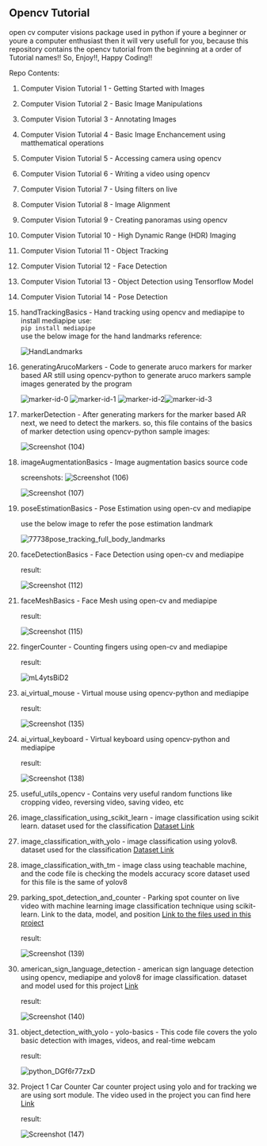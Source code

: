 <h2>Opencv Tutorial</h2>
<p>open cv computer visions package used in python if youre a beginner or youre a computer enthusiast then it will very usefull for you, because this repository contains the opencv tutorial from the beginning at a order of Tutorial names!! So, Enjoy!!, Happy Coding!!</p>

Repo Contents:

1. Computer Vision Tutorial 1 - Getting Started with Images
2. Computer Vision Tutorial 2 - Basic Image Manipulations
3. Computer Vision Tutorial 3 - Annotating Images
4. Computer Vision Tutorial 4 - Basic Image Enchancement using matthematical operations
5. Computer Vision Tutorial 5 - Accessing camera using opencv
6. Computer Vision Tutorial 6 - Writing a video using opencv
7. Computer Vision Tutorial 7 - Using filters on live
8. Computer Vision Tutorial 8 - Image Alignment
9. Computer Vision Tutorial 9 - Creating panoramas using opencv
10. Computer Vision Tutorial 10 - High Dynamic Range (HDR) Imaging
11. Computer Vision Tutorial 11 - Object Tracking
12. Computer Vision Tutorial 12 - Face Detection
13. Computer Vision Tutorial 13 - Object Detection using Tensorflow Model
14. Computer Vision Tutorial 14 - Pose Detection

15. handTrackingBasics - Hand tracking using opencv and mediapipe
    to install mediapipe use:
    <br><code>pip install mediapipe</code><br>
    use the below image for the hand landmarks reference:

    ![HandLandmarks](https://github.com/arun-arunisto/OpenCVTutorial/assets/86800553/fe81791b-6d49-4a7d-8a73-a753a4294602)

16. generatingArucoMarkers - Code to generate aruco markers for marker based AR
    still using opencv-python to generate aruco markers
    sample images generated by the program

    ![marker-id-0](https://github.com/arun-arunisto/OpenCVTutorial/assets/86800553/5d17bfbf-df14-4fc1-953e-d7af3b97f122) ![marker-id-1](https://github.com/arun-arunisto/OpenCVTutorial/assets/86800553/4b96a0ce-a368-4ab3-b8bb-23994085ab08) 
![marker-id-2](https://github.com/arun-arunisto/OpenCVTutorial/assets/86800553/c2a0f088-b5ea-4c06-8709-cfdf08312668)![marker-id-3](https://github.com/arun-arunisto/OpenCVTutorial/assets/86800553/8899c53b-1910-49ae-a8b4-1de80cbfb3b5)

17. markerDetection - After generating markers for the marker based AR next, we need to detect the markers. so, this file contains of the basics of marker detection using opencv-python
    sample images:

    ![Screenshot (104)](https://github.com/arun-arunisto/OpenCVTutorial/assets/86800553/9e661fbc-85a5-4fab-8dd7-1d657b590a1c)

18. imageAugmentationBasics - Image augmentation basics source code

    screenshots:
    ![Screenshot (106)](https://github.com/arun-arunisto/OpenCVTutorial/assets/86800553/398bfef4-74e5-4845-b291-55cfa3bc95e0)

    ![Screenshot (107)](https://github.com/arun-arunisto/OpenCVTutorial/assets/86800553/b7ba4f61-5cce-4caa-8bdf-1d3ab8ed609e)


19. poseEstimationBasics - Pose Estimation using open-cv and mediapipe

    use the below image to refer the pose estimation landmark


    ![77738pose_tracking_full_body_landmarks](https://github.com/arun-arunisto/OpenCVTutorial/assets/86800553/6d710f6d-b492-4a40-a77e-bef2087b6f48)

20. faceDetectionBasics - Face Detection using open-cv and mediapipe

    result:

    ![Screenshot (112)](https://github.com/arun-arunisto/OpenCVTutorial/assets/86800553/e57370f4-3f32-41af-a2d8-24b8a5f10228)

21. faceMeshBasics - Face Mesh using open-cv and mediapipe

    result:

    ![Screenshot (115)](https://github.com/arun-arunisto/OpenCVTutorial/assets/86800553/17ff65b7-2561-4100-8714-8255c8cbe7c1)

22. fingerCounter - Counting fingers using open-cv and mediapipe

    result:

    ![mL4ytsBiD2](https://github.com/arun-arunisto/OpenCVTutorial/assets/86800553/45ab45d7-ec0f-4941-a4a3-51b6dad2dfdf)

23. ai_virtual_mouse - Virtual mouse using opencv-python and mediapipe

    result:

    ![Screenshot (135)](https://github.com/arun-arunisto/OpenCVTutorial/assets/86800553/bc4dd309-dde7-4df1-89a6-406087fdd83f)

24. ai_virtual_keyboard - Virtual keyboard using opencv-python and mediapipe

    result:

    ![Screenshot (138)](https://github.com/arun-arunisto/OpenCVTutorial/assets/86800553/2d0feb1b-835b-4419-a884-069bbb51dc98)

25. useful_utils_opencv - Contains very useful random functions like cropping video, reversing video, saving video, etc
27. image_classification_using_scikit_learn - image classification using scikit learn. dataset used for the classification <a href="https://drive.google.com/drive/folders/1siM1lOGZPKKeo4krRCzgGxFk8DyUxL1T?usp=drive_link">Dataset Link</a>
28. image_classification_with_yolo - image classification using yolov8. dataset used for the classification <a href="https://drive.google.com/drive/folders/10bc6-HYQzjNomgX4-vCMSRsSNVeZy1ii?usp=sharing">Dataset Link</a>
29. image_classification_with_tm - image class using teachable machine, and the code file is checking the models accuracy score dataset used for this file is the same of yolov8
30. parking_spot_detection_and_counter - Parking spot counter on live video with machine learning image classification technique using scikit-learn. Link to the data, model, and position <a href="https://drive.google.com/drive/folders/1Jx2LfcVjgSFMSGiBdVhTsnhfjD4NIlT7?usp=sharing">Link to the files used in this project</a>

    result:

    ![Screenshot (139)](https://github.com/arun-arunisto/OpenCVTutorial/assets/86800553/42d65e4a-8c36-4ea7-a16d-7bfa4af8344e)

31. american_sign_language_detection - american sign language detection using opencv, mediapipe and yolov8 for image classification. dataset and model used for this project <a href="https://drive.google.com/drive/folders/1XUbDUIeMXp8if1cuzBRxNDk04mIJDpde?usp=sharing">Link</a>

    result:

    ![Screenshot (140)](https://github.com/arun-arunisto/OpenCVTutorial/assets/86800553/7343c940-36e5-410b-bf3f-5eaca39a5caf)

32. object_detection_with_yolo
        - yolo-basics - This code file covers the yolo basic detection with images, videos, and real-time webcam

    result:
    
    ![python_DGf6r77zxD](https://github.com/arun-arunisto/OpenCVTutorial/assets/86800553/70988f5b-d16a-4830-b4d7-b2c343a3f057)

33. Project 1 Car Counter
    Car counter project using yolo and for tracking we are using sort module. The video used in the project you can find here <a href="https://drive.google.com/drive/folders/1melpscimZXqPzUEXxG_xKjRyNWatFURR?usp=drive_link">Link</a>

    result:

    ![Screenshot (147)](https://github.com/arun-arunisto/OpenCVTutorial/assets/86800553/b745e822-cb19-4d91-abbc-5f56b9f79ff2)




        


    

        

    
